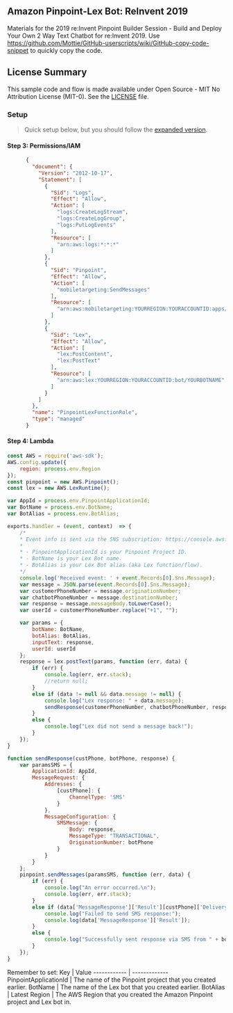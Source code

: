 ## Amazon Pinpoint-Lex Bot: ReInvent 2019
Materials for the 2019 re:Invent Pinpoint Builder Session - Build and Deploy Your Own 2 Way Text Chatbot for re:Invent 2019.
Use https://github.com/Mottie/GitHub-userscripts/wiki/GitHub-copy-code-snippet to quickly copy the code.

## License Summary
This sample code and flow is made available under Open Source - MIT No Attribution License (MIT-0). See the [LICENSE](../LICENSE) file.

### Setup
> Quick setup below, but you should follow the [expanded version](https://aws.amazon.com/blogs/messaging-and-targeting/create-an-sms-chatbox-with-amazon-pinpoint-and-lex/). 
#### Step 3: Permissions/IAM
```JSON
      {
        "document": {
          "Version": "2012-10-17",
          "Statement": [
            {
              "Sid": "Logs",
              "Effect": "Allow",
              "Action": [
                "logs:CreateLogStream",
                "logs:CreateLogGroup",
                "logs:PutLogEvents"
              ],
              "Resource": [
                "arn:aws:logs:*:*:*"
              ]
            },
            {
              "Sid": "Pinpoint",
              "Effect": "Allow",
              "Action": [
                "mobiletargeting:SendMessages"
              ],
              "Resource": [
                "arn:aws:mobiletargeting:YOURREGION:YOURACCOUNTID:apps/YOURPROJECTORAPPID/endpoints/*"
              ]
            },
            {
              "Sid": "Lex",
              "Effect": "Allow",
              "Action": [
                "lex:PostContent",
                "lex:PostText"
              ],
              "Resource": [
                "arn:aws:lex:YOURREGION:YOURACCOUNTID:bot/YOURBOTNAME"
              ]
            }
          ]
        },
        "name": "PinpointLexFunctionRole",
        "type": "managed"
      }
```
#### Step 4: Lambda
```javascript
const AWS = require('aws-sdk');
AWS.config.update({
    region: process.env.Region
});
const pinpoint = new AWS.Pinpoint();
const lex = new AWS.LexRuntime();

var AppId = process.env.PinpointApplicationId;
var BotName = process.env.BotName;
var BotAlias = process.env.BotAlias;

exports.handler = (event, context)  => {
    /*
    * Event info is sent via the SNS subscription: https://console.aws.amazon.com/sns/home
    * 
    * - PinpointApplicationId is your Pinpoint Project ID.
    * - BotName is your Lex Bot name.
    * - BotAlias is your Lex Bot alias (aka Lex function/flow).
    */
    console.log('Received event: ' + event.Records[0].Sns.Message);
    var message = JSON.parse(event.Records[0].Sns.Message);
    var customerPhoneNumber = message.originationNumber;
    var chatbotPhoneNumber = message.destinationNumber;
    var response = message.messageBody.toLowerCase();
    var userId = customerPhoneNumber.replace("+1", "");

    var params = {
        botName: BotName,
        botAlias: BotAlias,
        inputText: response,
        userId: userId
    };
    response = lex.postText(params, function (err, data) {
        if (err) {
            console.log(err, err.stack);
            //return null;
        }
        else if (data != null && data.message != null) {
            console.log("Lex response: " + data.message);
            sendResponse(customerPhoneNumber, chatbotPhoneNumber, response.response.data.message);
        }
        else {
            console.log("Lex did not send a message back!");
        }
    });
}

function sendResponse(custPhone, botPhone, response) {
    var paramsSMS = {
        ApplicationId: AppId,
        MessageRequest: {
            Addresses: {
                [custPhone]: {
                    ChannelType: 'SMS'
                }
            },
            MessageConfiguration: {
                SMSMessage: {
                    Body: response,
                    MessageType: "TRANSACTIONAL",
                    OriginationNumber: botPhone
                }
            }
        }
    };
    pinpoint.sendMessages(paramsSMS, function (err, data) {
        if (err) {
            console.log("An error occurred.\n");
            console.log(err, err.stack);
        }
        else if (data['MessageResponse']['Result'][custPhone]['DeliveryStatus'] != "SUCCESSFUL") {
            console.log("Failed to send SMS response:");
            console.log(data['MessageResponse']['Result']);
        }
        else {
            console.log("Successfully sent response via SMS from " + botPhone + " to " + custPhone);
        }
    });
}
```
Remember to set:
Key | Value
------------ | -------------
PinpointApplicationId | The name of the Pinpoint project that you created earlier.
BotName | The name of the Lex bot that you created earlier.
BotAlias | Latest
Region | The AWS Region that you created the Amazon Pinpoint project and Lex bot in.
